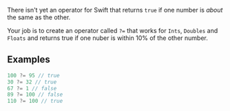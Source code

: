 There isn't yet an operator for Swift that returns `true` if one number is _about_ the same as the other.

Your job is to create an operator called `?=` that works for `Ints`, `Doubles` and `Floats` and returns true if one nuber is within 10% of the other number.

## Examples

```swift
100 ?= 95 // true
30 ?= 32 // true
67 ?= 1 // false
89 ?= 100 // false
110 ?= 100 // true
```